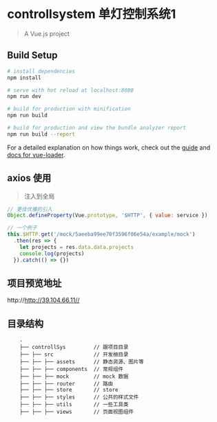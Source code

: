 # controllsystem 单灯控制系统1

> A Vue.js project

## Build Setup

``` bash
# install dependencies
npm install

# serve with hot reload at localhost:8080
npm run dev

# build for production with minification
npm run build

# build for production and view the bundle analyzer report
npm run build --report
```

For a detailed explanation on how things work, check out the [guide](http://vuejs-templates.github.io/webpack/) and [docs for vue-loader](http://vuejs.github.io/vue-loader).

## axios 使用

> 注入到全局

```javascript
// 更佳优雅的引入
Object.defineProperty(Vue.prototype, '$HTTP', { value: service })

// 一个例子
this.$HTTP.get('/mock/5aeeba99ee70f3596f06e54a/example/mock')
  .then(res => {
    let projects = res.data.data.projects
    console.log(projects)
  }).catch(() => {})
```

## 项目预览地址

http://http://39.104.66.11//

## 目录结构

```text
    .
    ├── controllSys         // 跟项目目录
    ├── ├── src             // 开发根目录
    ├── ├── ├── assets      // 静态资源、图片等
    ├── ├── ├── components  // 常规组件
    ├── ├── ├── mock        // mock 数据
    ├── ├── ├── router      // 路由
    ├── ├── ├── store       // store
    ├── ├── ├── styles      // 公共的样式文件
    ├── ├── ├── utils       // 一些工具类
    ├── ├── ├── views       // 页面视图组件
```
